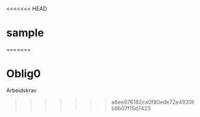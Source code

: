 <<<<<<< HEAD
# sample
=======
# Oblig0
Arbeidskrav


>>>>>>> a6ee976182ca0f80ede72e49319b8b07f15d7423
